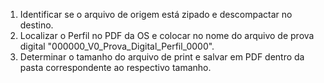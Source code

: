 1. Identificar se o arquivo de origem está zipado e descompactar no destino.
2. Localizar o Perfil no PDF da OS e colocar no nome do arquivo de prova digital "000000_V0_Prova_Digital_Perfil_0000".
3. Determinar o tamanho do arquivo de print e salvar em PDF dentro da pasta correspondente ao respectivo tamanho.